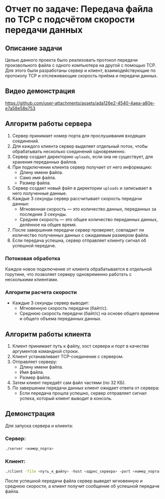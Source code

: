 
# Отчет по задаче: Передача файла по TCP с подсчётом скорости передачи данных

## Описание задачи

Целью данного проекта было реализовать протокол передачи произвольного файла с одного компьютера на другой с помощью TCP. Для этого были разработаны сервер и клиент, взаимодействующие по протоколу TCP и отслеживающие скорость приёма и передачи данных.

## Видео демонстрация



https://github.com/user-attachments/assets/ada126e2-4540-4aea-a80e-e7a58e58e753



## Алгоритм работы сервера

1. Сервер принимает номер порта для прослушивания входящих соединений.
2. Для каждого клиента сервер выделяет отдельный поток, чтобы обрабатывать несколько соединений одновременно.
3. Сервер создает директорию `uploads`, если она не существует, для хранения переданных файлов.
4. При подключении клиента сервер получает от него информацию:
    - Длину имени файла.
    - Само имя файла.
    - Размер файла.
5. Сервер создает новый файл в директории `uploads` и записывает в него полученные данные.
6. Каждые 3 секунды сервер рассчитывает скорость передачи данных:
    - Мгновенная скорость — это количество данных, переданных за последние 3 секунды.
    - Средняя скорость — это общее количество переданных данных, делённое на общее время.
7. После завершения передачи сервер проверяет, совпадает ли количество полученных данных с ожидаемым размером файла.
8. Если передача успешна, сервер отправляет клиенту сигнал об успешной передаче.

### Потоковая обработка

Каждое новое подключение от клиента обрабатывается в отдельной горутине, что позволяет серверу одновременно работать с несколькими клиентами.

### Алгоритм расчета скорости

- Каждые 3 секунды сервер выводит:
    - Мгновенную скорость передачи (байт/с).
    - Среднюю скорость передачи (байт/с) на основе общего времени и общего объема переданных данных.

## Алгоритм работы клиента

1. Клиент принимает путь к файлу, хост сервера и порт в качестве аргументов командной строки.
2. Клиент устанавливает TCP-соединение с сервером.
3. Отправляет серверу:
    - Длину имени файла.
    - Имя файла.
    - Размер файла.
4. Затем клиент передаёт сам файл частями (по 32 КБ).
5. По завершении передачи данных клиент ожидает ответа от сервера:
    - Если передача прошла успешно, сервер отправляет сигнал успеха, который клиент выводит в консоль.

## Демонстрация

Для запуска сервера и клиента:

### Сервер:
```bash
./server <номер_порта>
```

### Клиент:
```bash
./client -file <путь_к_файлу> -host <адрес_сервера> -port <номер_порта>
```

После успешной передачи файла сервер выведет мгновенную и среднюю скорости, а клиент получит сообщение об успешной передаче файла.


